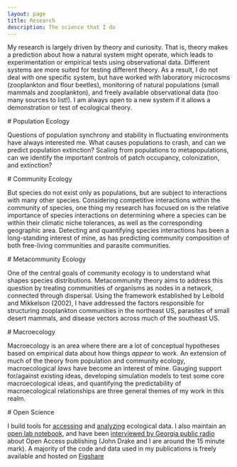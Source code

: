 ```yaml
---
layout: page
title: Research
description: The science that I do
---
```




<div class="pure-u-1 copy" markdown="1">

My research is largely driven by theory and curiosity. That is, theory makes a prediction about how a natural system might operate, which leads to experimentation or empirical tests using observational data. Different systems are more suited for testing different theory. As a result, I do not deal with one specific system, but have worked with laboratory microcosms (zooplankton and flour beetles), monitoring of natural populations (small mammals and zooplankton), and freely available observational data (too many sources to list!). I am always open to a new system if it allows a demonstration or test of ecological theory. 

</div>


<div class="pure-u-1 copy" markdown="1">
# Population Ecology

Questions of population synchrony and stability in fluctuating environments have always interested me. What causes populations to crash, and can we predict population extinction? Scaling from populations to metapopulations, can we identify the important controls of patch occupancy, colonization, and extinction? 
</div>


<div class="pure-u-1 copy" markdown="1">
# Community Ecology

But species do not exist only as populations, but are subject to interactions with many other species. Considering competitive interactions within the community of species, one thing my research has focused on is the relative importance of species interactions on determining where a species can be within their climatic niche tolerances, as well as the corresponding geographic area. Detecting and quantifying species interactions has been a long-standing interest of mine, as has predicting community composition of both free-living communities and parasite communities. 




</div>


<div class="pure-u-1 copy" markdown="1">
# Metacommunity Ecology

One of the central goals of community ecology is to understand what shapes species distributions. Metacommunity theory aims to address this question by treating communities of organisms as nodes in a network, connected through dispersal. Using the framework established by Leibold and Mikkelson (2002), I have addressed the factors responsible for structuring zooplankton communities in the northeast US, parasites of small desert mammals, and disease vectors across much of the southeast US. 

</div>




<div class="pure-u-1 copy" markdown="1">
# Macroecology

Macroecology is an area where there are a lot of conceptual hypotheses based on empirical data about how things _appear_ to work. An extension of much of the theory from population and community ecology, macroecological _laws_ have become an interest of mine. Gauging support for/against existing ideas, developing simulation models to test some core macroecological ideas, and quantifying the predictability of macroecological relationships are three general themes of my work in this realm. 

</div>




<div class="pure-u-1 copy" markdown="1">
# Open Science

I build tools for [accessing](https://github.com/ropensci/helminthR) and [analyzing](https://github.com/taddallas/metacom) ecological data. I also maintain an [open lab notebook](http://taddallas.github.io/LabNotebook/), and have been [interviewed by Georgia public radio](https://beta.prx.org/stories/138032) about Open Access publishing (John Drake and I are around the 15 minute mark). A majority of the code and data used in my publications is freely available and hosted on [Figshare](https://figshare.com/authors/Tad_Dallas/2585290) 

</div>
